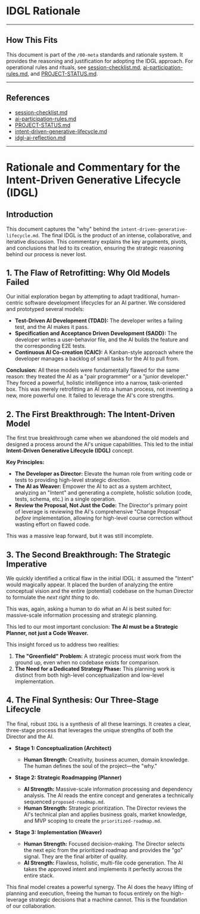 # IDGL Rationale

---

## How This Fits

This document is part of the `/00-meta` standards and rationale system. It provides the reasoning and justification for adopting the IDGL approach. For operational rules and rituals, see [session-checklist.md](./session-checklist.md), [ai-participation-rules.md](./ai-participation-rules.md), and [PROJECT-STATUS.md](./PROJECT-STATUS.md).

---

## References
- [session-checklist.md](./session-checklist.md)
- [ai-participation-rules.md](./ai-participation-rules.md)
- [PROJECT-STATUS.md](./PROJECT-STATUS.md)
- [intent-driven-generative-lifecycle.md](./intent-driven-generative-lifecycle.md)
- [idgl-ai-reflection.md](./idgl-ai-reflection.md)

---

# Rationale and Commentary for the Intent-Driven Generative Lifecycle (IDGL)

## Introduction

This document captures the "why" behind the `intent-driven-generative-lifecycle.md`. The final IDGL is the product of an intense, collaborative, and iterative discussion. This commentary explains the key arguments, pivots, and conclusions that led to its creation, ensuring the strategic reasoning behind our process is never lost.

## 1. The Flaw of Retrofitting: Why Old Models Failed

Our initial exploration began by attempting to adapt traditional, human-centric software development lifecycles for an AI partner. We considered and prototyped several models:

*   **Test-Driven AI Development (TDAD):** The developer writes a failing test, and the AI makes it pass.
*   **Specification and Acceptance Driven Development (SADD):** The developer writes a user-behavior file, and the AI builds the feature and the corresponding E2E tests.
*   **Continuous AI Co-creation (CAIC):** A Kanban-style approach where the developer manages a backlog of small tasks for the AI to pull from.

**Conclusion:** All these models were fundamentally flawed for the same reason: they treated the AI as a "pair programmer" or a "junior developer." They forced a powerful, holistic intelligence into a narrow, task-oriented box. This was merely retrofitting an AI into a human process, not inventing a new, more powerful one. It failed to leverage the AI's core strengths.

## 2. The First Breakthrough: The Intent-Driven Model

The first true breakthrough came when we abandoned the old models and designed a process around the AI's unique capabilities. This led to the initial **Intent-Driven Generative Lifecycle (IDGL)** concept.

**Key Principles:**
*   **The Developer as Director:** Elevate the human role from writing code or tests to providing high-level strategic direction.
*   **The AI as Weaver:** Empower the AI to act as a system architect, analyzing an "Intent" and generating a complete, holistic solution (code, tests, schema, etc.) in a single operation.
*   **Review the Proposal, Not Just the Code:** The Director's primary point of leverage is reviewing the AI's comprehensive "Change Proposal" *before* implementation, allowing for high-level course correction without wasting effort on flawed code.

This was a massive leap forward, but it was still incomplete.

## 3. The Second Breakthrough: The Strategic Imperative

We quickly identified a critical flaw in the initial IDGL: it assumed the "Intent" would magically appear. It placed the burden of analyzing the entire conceptual vision and the entire (potential) codebase on the human Director to formulate the *next right thing* to do.

This was, again, asking a human to do what an AI is best suited for: massive-scale information processing and strategic planning.

This led to our most important conclusion: **The AI must be a Strategic Planner, not just a Code Weaver.**

This insight forced us to address two realities:
1.  **The "Greenfield" Problem:** A strategic process must work from the ground up, even when no codebase exists for comparison.
2.  **The Need for a Dedicated Strategy Phase:** This planning work is distinct from both high-level conceptualization and low-level implementation.

## 4. The Final Synthesis: Our Three-Stage Lifecycle

The final, robust `IDGL` is a synthesis of all these learnings. It creates a clear, three-stage process that leverages the unique strengths of both the Director and the AI.

*   **Stage 1: Conceptualization (Architect)**
    *   **Human Strength:** Creativity, business acumen, domain knowledge. The human defines the soul of the project—the "why."

*   **Stage 2: Strategic Roadmapping (Planner)**
    *   **AI Strength:** Massive-scale information processing and dependency analysis. The AI reads the entire concept and generates a technically sequenced `proposed-roadmap.md`.
    *   **Human Strength:** Strategic prioritization. The Director reviews the AI's technical plan and applies business goals, market knowledge, and MVP scoping to create the `prioritized-roadmap.md`.

*   **Stage 3: Implementation (Weaver)**
    *   **Human Strength:** Focused decision-making. The Director selects the next epic from the prioritized roadmap and provides the "go" signal. They are the final arbiter of quality.
    *   **AI Strength:** Flawless, holistic, multi-file code generation. The AI takes the approved intent and implements it perfectly across the entire stack.

This final model creates a powerful synergy. The AI does the heavy lifting of planning and execution, freeing the human to focus entirely on the high-leverage strategic decisions that a machine cannot. This is the foundation of our collaboration. 